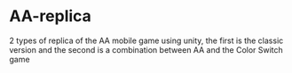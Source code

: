 # AA-replica
2 types of replica of the AA mobile game using unity, the first is the classic version and the second is a combination between AA and the Color Switch game
